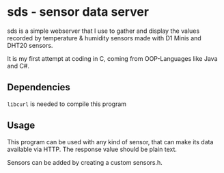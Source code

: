 # sds - sensor data server

sds is a simple webserver that I use to gather and display the values recorded
by temperature & humidity sensors made with D1 Minis and DHT20 sensors.

It is my first attempt at coding in C, coming from OOP-Languages like Java and C#.

## Dependencies

`libcurl` is needed to compile this program

## Usage

This program can be used with any kind of sensor, that can make its data
available via HTTP. The response value should be plain text.

Sensors can be added by creating a custom sensors.h.
